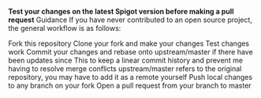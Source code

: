 
**Test your changes on the latest Spigot version before making a pull request**
Guidance
If you have never contributed to an open source project, the general workflow is as follows:

Fork this repository
Clone your fork and make your changes
Test changes work
Commit your changes and rebase onto upstream/master if there have been updates since
This to keep a linear commit history and prevent me having to resolve merge conflicts
upstream/master refers to the original repository, you may have to add it as a remote yourself
Push local changes to any branch on your fork
Open a pull request from your branch to master
